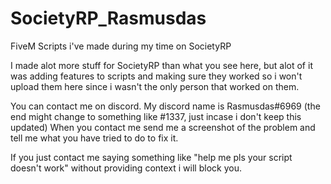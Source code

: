 # SocietyRP_Rasmusdas
FiveM Scripts i've made during my time on SocietyRP

I made alot more stuff for SocietyRP than what you see here, but alot of it was adding features to scripts and making sure they worked so i won't upload them here since i wasn't the only person that worked on them.

You can contact me on discord. My discord name is Rasmusdas#6969 (the end might change to something like #1337, just incase i don't keep this updated)
When you contact me send me a screenshot of the problem and tell me what you have tried to do to fix it.

If you just contact me saying something like "help me pls your script doesn't work" without providing context i will block you.
